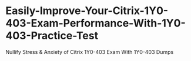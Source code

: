 # Easily-Improve-Your-Citrix-1Y0-403-Exam-Performance-With-1Y0-403-Practice-Test
Nullify Stress &amp; Anxiety of Citrix 1Y0-403 Exam With 1Y0-403 Dumps
